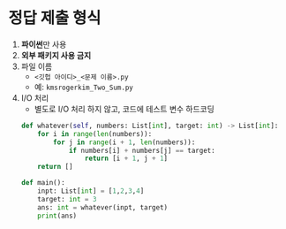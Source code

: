 # 정답 제출 형식
1. **파이썬**만 사용
2. **외부 패키지 사용 금지**
3. 파일 이름
    - `<깃헙 아이디>_<문제 이름>.py`
    - 예: `kmsrogerkim_Two_Sum.py`
4. I/O 처리
    - 별도로 I/O 처리 하지 않고, 코드에 테스트 변수 하드코딩
    ```python
    def whatever(self, numbers: List[int], target: int) -> List[int]:
        for i in range(len(numbers)):
            for j in range(i + 1, len(numbers)):
                if numbers[i] + numbers[j] == target:
                    return [i + 1, j + 1]
        return []

    def main():
        inpt: List[int] = [1,2,3,4]
        target: int = 3
        ans: int = whatever(inpt, target)
        print(ans)
    ```